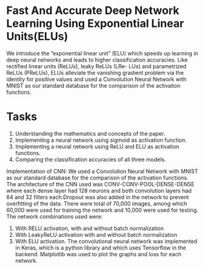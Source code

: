 # Fast And Accurate Deep Network Learning Using Exponential Linear Units(ELUs)
 
We introduce the ”exponential linear unit” (ELU) which speeds up learning in deep neural networks and leads to higher classification accuracies. Like rectified linear units (ReLUs), leaky ReLUs (LRe- LUs) and parametrized ReLUs (PReLUs), ELUs alleviate the vanishing gradient problem via the identity for positive values and used a Convolution Neural Network with MNIST as our standard database for the comparison of the activation functions.

# Tasks 

1. Understanding the mathematics and concepts of the paper.
2. Implementing a neural network using sigmoid as activation function.
3. Implementing a neural network using ReLU and ELU as activation functions.
4. Comparing the classification accuracies of all three models.

Implementation of CNN:
We used a Convolution Neural Network with MNIST as our standard database for the comparison of the activation functions. The architecture of the CNN used was CONV-CONV-POOL-DENSE-DENSE where each dense layer had 128 neurons and both convolution layers had 64 and 32 filters each.Dropout was also added in the network to prevent overfitting of the data. 
There were total of 70,000 images, among which 60,000 were used for training the network and 10,000 were used for testing.
The network combinations used were:

1. With RELU activation, with and without batch normalization
2. With LeakyReLU activation with and without batch normalization
3. With ELU activation.
The convolutional neural network was implemented in Keras, which is a python library and which uses Tensorflow in the backend. Matplotlib was used to plot the graphs and loss for each network.
